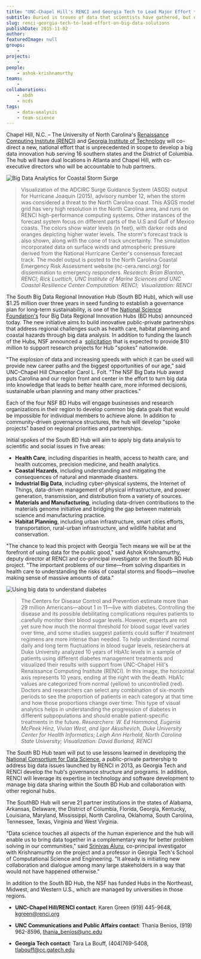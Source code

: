 ```yaml
---
title: "UNC-Chapel Hill's RENCI and Georgia Tech to Lead Major Effort that Applies Big Data Solutions to Challenges Faced in North Carolina and the South"
subtitle: Buried in troves of data that scientists have gathered, but not yet analyzed, could be key insights to improving health care disparities, coastal hazards, and urban planning in the southern United States
slug: renci-georgia-tech-to-lead-effort-on-big-data-solutions
publishDate: 2015-11-02
author: 
featuredImage: null
groups:
    - 
projects:
    - 
people:
    - ashok-krishnamurthy
teams: 
    - 
collaborations:
    - sbdh
    - ncds
tags:
    - data-analysis
    - team-science
---
```


Chapel Hill, N.C. – The University of North Carolina's [Renaissance Computing Institute (RENCI)](https://renci.org/) and [Georgia Institute of Technology](http://www.gatech.edu) will co-direct a new, national effort that is unprecedented in scope to develop a big data innovation hub serving 16 southern states and the District of Columbia. The hub will have dual locations in Atlanta and Chapel Hill, with co-executive directors who will be accountable to hub partners.


![Big Data Analytics for Coastal Storm Surge](https://renci.org/wp-content/uploads/2015/11/bdhub-feat-11-2-2015-300x281.png "Big Data Analytics for Coastal Storm Surge")
>Visualization of the ADCIRC Surge Guidance System (ASGS) output for Hurricane Joaquin (2015), advisory number 12, when the storm was considered a threat to the North Carolina coast. This ASGS model grid has very high resolution in the North Carolina area, and runs on RENCI high-performance computing systems. Other instances of the forecast system focus on different parts of the U.S and Gulf of Mexico coasts. The colors show water levels (in feet), with darker reds and oranges depicting higher water levels. The storm's forecast track is also shown, along with the cone of track uncertainty. The simulation incorporated data on surface winds and atmospheric pressure derived from the National Hurricane Center's consensus forecast track. The model output is posted to the North Carolina Coastal Emergency Risk Assessment website (nc-cera.renci.org) for dissemination to emergency responders. _Research: Brian Blanton, RENCI; Rick Luettich, UNC Institute of Marine Sciences and UNC Coastal Resilience Center Computation: RENCI;  Visualization: RENCI_

The South Big Data Regional Innovation Hub (South BD Hub), which will use $1.25 million over three years in seed funding to establish a governance plan for long-term sustainability, is one of the [National Science Foundation's](http://www.nsf.gov/news/news_summ.jsp?preview=y&cntn_id=136784) four Big Data Regional Innovation Hubs (BD Hubs) announced today. The new initiative aims to build innovative public-private partnerships that address regional challenges such as health care, habitat planning and coastal hazards through big data analysis. In addition to funding the launch of the Hubs, NSF announced a  [solicitation](http://www.nsf.gov/publications/pub_summ.jsp?WT.z_pims_id=505264&ods_key=nsf16510) that is expected to provide $10 million to support research projects for Hub "spokes" nationwide.

"The explosion of data and increasing speeds with which it can be used will provide new career paths and the biggest opportunities of our age," said UNC–Chapel Hill Chancellor Carol L. Folt. "The NSF Big Data Hub award puts Carolina and our region front and center in the effort to turn big data into knowledge that leads to better health care, more informed decisions, sustainable urban planning and many other practices."

Each of the four NSF BD Hubs will engage businesses and research organizations in their region to develop common big data goals that would be impossible for individual members to achieve alone. In addition to community-driven governance structures, the hub will develop "spoke projects" based on regional priorities and partnerships.

Initial spokes of the South BD Hub will aim to apply big data analysis to scientific and social issues in five areas:

*   **Health Care**, including disparities in health, access to health care, and health outcomes, precision medicine, and health analytics.
*   **Coastal Hazards**, including understanding and mitigating the consequences of natural and manmade disasters.
*   **Industrial Big Data**, including cyber-physical systems, the Internet of Things, data-driven management of physical infrastructure, and power generation, transmission, and distribution from a variety of sources.
*   **Materials and Manufacturing**, including data-driven contributions to the materials genome initiative and bridging the gap between materials science and manufacturing practice.
*   **Habitat Planning**, including urban infrastructure, smart cities efforts, transportation, rural-urban infrastructure, and wildlife habitat and conservation.

"The chance to lead this project with Georgia Tech means we will be at the forefront of using data for the public good," said Ashok Krishnamurthy, deputy director at RENCI and co-principal investigator on the South BD Hub project. "The important problems of our time—from solving disparities in health care to understanding the risks of coastal storms and floods—involve making sense of massive amounts of data."

![Using big data to understand diabetes](https://renci.org/wp-content/uploads/2015/11/PathMap_HighRes_ColumnSummary_01.jpeg)

>The Centers for Disease Control and Prevention estimate more than 29 million Americans—about 1 in 11—live with diabetes. Controlling the disease and its possible debilitating complications requires patients to carefully monitor their blood sugar levels. However, experts are not yet sure how much the normal threshold for blood sugar level varies over time, and some studies suggest patients could suffer if treatment regimens are more intense than needed. To help understand normal daily and long term fluctuations in blood sugar levels, researchers at Duke University analyzed 10 years of HbA1c levels in a sample of patients using different diabetes management treatments and visualized their results with support from UNC-Chapel Hill's Renaissance Computing Institute (RENCI). In this image, the horizontal axis represents 10 years, ending at the right with the death. HbA1c values are categorized from normal (yellow) to uncontrolled (red). Doctors and researchers can select any combination of six-month periods to see the proportion of patients in each category at that time and how those proportions change over time. This type of visual analytics helps in understanding the progression of diabetes in different subpopulations and should enable patient-specific treatments in the future. _Researchers: W. Ed Hammond, Eugenia McPeek Hinz, Vivian West, and Igor Akushevich, Duke University Center for Health Informatics; Leigh Ann Herhold, North Carolina State University; Visualization: David Borland, RENCI_

The South BD Hub team will put to use lessons learned in developing the [National Consortium for Data Science](http://www.data2discovery.org), a public-private partnership to address big data issues launched by RENCI in 2013, as Georgia Tech and RENCI develop the hub's governance structure and programs. In addition, RENCI will leverage its expertise in technology and software development to manage big data sharing within the South BD Hub and collaboration with other regional hubs.

The SouthBD Hub will serve 21 partner institutions in the states of Alabama, Arkansas, Delaware, the District of Columbia, Florida, Georgia, Kentucky, Louisiana, Maryland, Mississippi, North Carolina, Oklahoma, South Carolina, Tennessee, Texas, Virginia and West Virginia.

"Data science touches all aspects of the human experience and the hub will enable us to bring data together in a complementary way for better problem solving in our communities," said [Srinivas Aluru](http://www.cc.gatech.edu/~saluru/), co-principal investigator with Krishnamurthy on the project and a professor in Georgia Tech's School of Computational Science and Engineering. "It already is initiating new collaboration and dialogue among many large stakeholders in a way that would not have happened otherwise."

In addition to the South BD Hub, the NSF has funded Hubs in the Northeast, Midwest, and Western U.S., which are managed by universities in those regions.

- **UNC-Chapel Hill/RENCI contact**: Karen Green (919) 445-9648, [kgreen@renci.org](mailto:kgreen@renci.org)

- **UNC Communications and Public Affairs contact**: Thania Benios, (919) 962-8596, [thania_benios@unc.edu](mailto:thania_benios@unc.edu)

- **Georgia Tech contact**: Tara La Bouff, (404)769-5408, [tlabouff@cc.gatech.edu](mailto:tlabouff@cc.gatech.edu)
